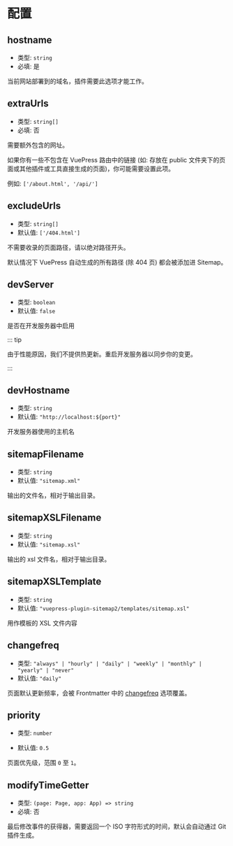 # 配置

## hostname

- 类型: `string`
- 必填: 是

当前网站部署到的域名，插件需要此选项才能工作。

## extraUrls

- 类型: `string[]`
- 必填: 否

需要额外包含的网址。

如果你有一些不包含在 VuePress 路由中的链接 (如: 存放在 public 文件夹下的页面或其他插件或工具直接生成的页面)，你可能需要设置此项。

例如: `['/about.html', '/api/']`

## excludeUrls

- 类型: `string[]`
- 默认值: `['/404.html']`

不需要收录的页面路径，请以绝对路径开头。

默认情况下 VuePress 自动生成的所有路径 (除 404 页) 都会被添加进 Sitemap。

## devServer

- 类型: `boolean`
- 默认值: `false`

是否在开发服务器中启用

::: tip

由于性能原因，我们不提供热更新。重启开发服务器以同步你的变更。

:::

## devHostname

- 类型: `string`
- 默认值: `"http://localhost:${port}"`

开发服务器使用的主机名

## sitemapFilename

- 类型: `string`
- 默认值: `"sitemap.xml"`

输出的文件名，相对于输出目录。

## sitemapXSLFilename

- 类型: `string`
- 默认值: `"sitemap.xsl"`

输出的 xsl 文件名，相对于输出目录。

## sitemapXSLTemplate

- 类型: `string`
- 默认值: `"vuepress-plugin-sitemap2/templates/sitemap.xsl"`

用作模板的 XSL 文件内容

## changefreq

- 类型: `"always" | "hourly" | "daily" | "weekly" | "monthly" | "yearly" | "never"`
- 默认值: `"daily"`

<!-- markdownlint-disable  MD051 -->

页面默认更新频率，会被 Frontmatter 中的 [changefreq](#sitemap-changefreq) 选项覆盖。

<!-- markdownlint-enable  MD051 -->

## priority

- 类型: `number`

- 默认值: `0.5`

页面优先级，范围 `0` 至 `1`。

## modifyTimeGetter

- 类型: `(page: Page, app: App) => string`
- 必填: 否

最后修改事件的获得器，需要返回一个 ISO 字符形式的时间，默认会自动通过 Git 插件生成。
